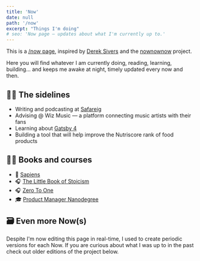 ```yaml
---
title: 'Now'
date: null
path: '/now'
excerpt: "Things I'm doing"
# seo: 'Now page — updates about what I'm currently up to.'
---
```


This is a [/now page](https://nownownow.com/p/YAnl), inspired by [Derek Sivers](https://sivers.org) and the [nownownow](https://nownownow.com) project.

Here you will find whatever I am currently doing, reading, learning, building... and keeps me awake at night, timely updated every now and then.

## 👨‍🔧 The sidelines

- Writing and podcasting at [Safareig](https://www.safareig.fm)
- Advising @ Wiz Music — a platform connecting music artists with their fans
- Learning about [Gatsby 4](https://www.gatsbyjs.com/gatsby-4/)
- Building a tool that will help improve the Nutriscore rank of food products

## 👨‍🎓 Books and courses

- 📖 [Sapiens](/blog/2021/sapiens)
- 🎧 [The Little Book of Stoicism](/blog/2021/little-book-stoicism)
- 🎧 [Zero To One](/blog/2021/zero-to-one)
- 🎓 [Product Manager Nanodegree](https://www.udacity.com/course/product-manager-nanodegree--nd036)

## 🗃 Even more Now(s)

Despite I'm now editing this page in real-time, I used to create periodic versions for each Now. If you are curious about what I was up to in the past check out older editions of the project below.
